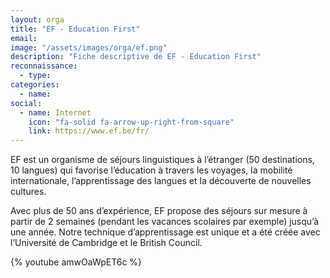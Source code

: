 ```yaml
---
layout: orga
title: "EF - Education First"
email: 
image: "/assets/images/orga/ef.png"
description: "Fiche descriptive de EF - Education First"
reconnaissance:
  - type: 
categories: 
  - name: 
social:
  - name: Internet
    icon: "fa-solid fa-arrow-up-right-from-square"
    link: https://www.ef.be/fr/
---
```

EF est un organisme de séjours linguistiques à l’étranger (50 destinations, 10 langues) qui favorise l’éducation à travers les voyages, la mobilité internationale, l’apprentissage des langues et la découverte de nouvelles cultures.

Avec plus de 50 ans d’expérience, EF propose des séjours sur mesure à partir de 2 semaines (pendant les vacances scolaires par exemple) jusqu’à une année. Notre technique d’apprentissage est unique et a été créée avec l’Université de Cambridge et le British Council.

{% youtube amwOaWpET6c %}
